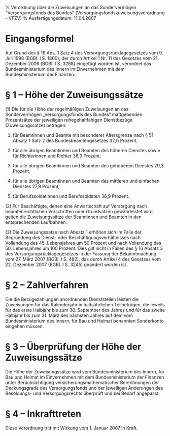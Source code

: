 % Verordnung über die Zuweisungen an das Sondervermögen "Versorgungsfonds des Bundes"  (Versorgungsfondszuweisungsverordnung - VFZV)
% Ausfertigungsdatum: 11.04.2007
 
# Eingangsformel

Auf Grund des § 16 Abs. 1 Satz 4 des Versorgungsrücklagegesetzes vom 9. Juli 1998 (BGBl. I S. 1800), der durch Artikel 1 Nr. 11 des Gesetzes vom 21. Dezember 2006 (BGBl. I S. 3288) eingefügt worden ist, verordnet das Bundesministerium des Innern im Einvernehmen mit dem Bundesministerium der Finanzen:

# § 1 – Höhe der Zuweisungssätze

(1) Die für die Höhe der regelmäßigen Zuweisungen an das Sondervermögen „Versorgungsfonds des Bundes“ maßgebenden Prozentsätze der jeweiligen ruhegehaltfähigen Dienstbezüge (Zuweisungssätze) betragen:

1. für Beamtinnen und Beamte mit besonderer Altersgrenze nach § 51 Absatz 1 Satz 2 des Bundesbeamtengesetzes 32,6 Prozent,

2. für alle übrigen Beamtinnen und Beamten des höheren Dienstes sowie für Richterinnen und Richter 36,9 Prozent,

3. für alle übrigen Beamtinnen und Beamten des gehobenen Dienstes 29,3 Prozent,

4. für alle übrigen Beamtinnen und Beamten des mittleren und einfachen Dienstes 27,9 Prozent,

5. für Berufssoldatinnen und Berufssoldaten 36,9 Prozent.

(2) Für Beschäftigte, denen eine Anwartschaft auf Versorgung nach beamtenrechtlichen Vorschriften oder Grundsätzen gewährleistet wird, gelten die Zuweisungssätze der Beamtinnen und Beamten in den entsprechenden Laufbahnen.

(3) Die Zuweisungssätze nach Absatz 1 erhöhen sich im Falle der Begründung des Dienst- oder Beschäftigungsverhältnisses nach Vollendung des 45. Lebensjahres um 50 Prozent und nach Vollendung des 50. Lebensjahres um 100 Prozent. Dies gilt nicht in Fällen des § 16 Absatz 3 des Versorgungsrücklagegesetzes in der Fassung der Bekanntmachung vom 27. März 2007 (BGBl. I S. 482), das durch Artikel 4 des Gesetzes vom 22. Dezember 2007 (BGBl. I S. 3245) geändert worden ist.

# § 2 – Zahlverfahren

Die die Bezügezahlungen anordnenden Dienststellen leisten die Zuweisungen für das Kalenderjahr in halbjährlichen Teilbeträgen, die jeweils für das erste Halbjahr bis zum 30. September des Jahres und für das zweite Halbjahr bis zum 31. März des nächsten Jahres auf dem vom Bundesministerium des Innern, für Bau und Heimat benannten Sonderkonto eingehen müssen.

# § 3 – Überprüfung der Höhe der Zuweisungssätze

Die Höhe der Zuweisungssätze wird vom Bundesministerium des Innern, für Bau und Heimat im Einvernehmen mit dem Bundesministerium der Finanzen unter Berücksichtigung versicherungsmathematischer Berechnungen der Deckungsgrade des Versorgungsfonds und der jeweiligen Änderungen des Besoldungs- und Versorgungsrechts überprüft und bei Bedarf angepasst.

# § 4 – Inkrafttreten

Diese Verordnung tritt mit Wirkung vom 1. Januar 2007 in Kraft.

